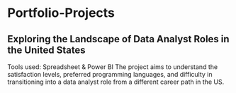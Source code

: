 # Portfolio-Projects

## Exploring the Landscape of Data Analyst Roles in the United States
Tools used: Spreadsheet & Power BI
The project aims to understand the satisfaction levels, preferred programming languages, and difficulty in transitioning into a data analyst role from a different career path in the US.
